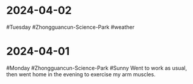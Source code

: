 # 2024-04-02
#Tuesday #Zhongguancun-Science-Park  #weather

# 2024-04-01
#Monday  #Zhongguancun-Science-Park  #Sunny 
Went to work as usual, then went home in the evening to exercise my arm muscles.